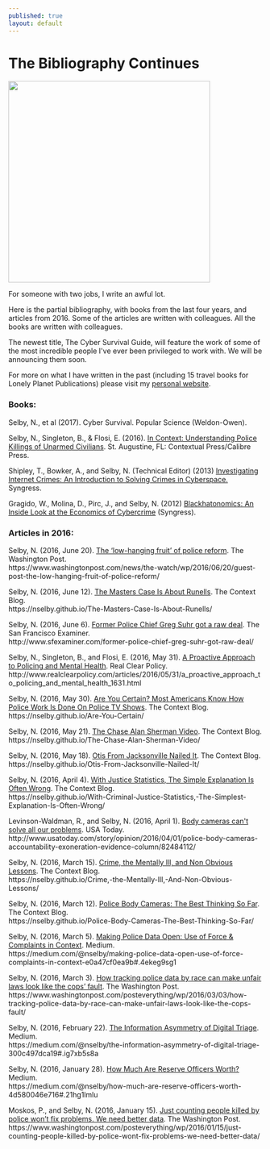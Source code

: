 ```yaml
---
published: true
layout: default
---
```

<h1>The Bibliography Continues</h1>
<p><img class="right" width="400px" src="https://nselby.github.io/assets/img/selby_on_stage.png" /></p>

<p>For someone with two jobs, I write an awful lot.</p>

<p>Here is the partial bibliography, with books from the last four years, and articles from 2016. Some of the articles are written with colleagues. All the books are written with colleagues. </p>

<p>The newest title, The Cyber Survival Guide, will feature the work of some of the most incredible people I've ever been privileged to work with. We will be announcing them soon.</p>

<p>For more on what I have written in the past (including 15 travel books for Lonely Planet Publications) please visit my <a href="http://nickselby.com" target="_blank">personal website</a>.

<h3>Books:</h3>

<p>Selby, N., et al (2017). Cyber Survival. Popular Science (Weldon-Owen).</p>

<p>Selby, N., Singleton, B., &amp; Flosi, E. (2016). <a href="http://amzn.to/1q0pkXx" target="_blank">In Context: Understanding Police Killings of Unarmed Civilians</a>. St. Augustine, FL: Contextual Press/Calibre Press.</p>

<p>Shipley, T., Bowker, A., and Selby,  N. (Technical Editor) (2013) <a href="https://www.amazon.com/Investigating-Internet-Crimes-Introduction-Cyberspace/dp/0124078176/ref=sr_1_1?ie=UTF8&qid=1467395218&sr=8-1&keywords=Investigating+Internet+Crimes%3A+An+Introduction+to+Solving+Crimes+in+Cyberspace" target="_blank">Investigating Internet Crimes: An Introduction to Solving Crimes in Cyberspace.</a> Syngress.</p>

<p>Gragido, W., Molina, D., Pirc, J., and Selby, N. (2012) <a href="https://www.amazon.com/Blackhatonomics-Inside-Look-Economics-Cybercrime/dp/1597497401/ref=sr_1_1?ie=UTF8&qid=1467395259&sr=8-1&keywords=Blackhatonomics%3A+An+Inside+Look+at+the+Economics+of+Cybercrime" target="_blank">Blackhatonomics: An Inside Look at the Economics of Cybercrime</a> (Syngress).</p>


<h3>Articles in 2016:</h3>

<p>Selby, N. (2016, June 20). <a href="https://www.washingtonpost.com/news/the-watch/wp/2016/06/20/guest-post-the-low-hanging-fruit-of-police-reform/" target="_blank">The ‘low-hanging fruit’ of police reform</a>. The Washington Post.
<br />https://www.washingtonpost.com/news/the-watch/wp/2016/06/20/guest-post-the-low-hanging-fruit-of-police-reform/</p>

<p>Selby, N. (2016, June 12). <a href="https://nselby.github.io/The-Masters-Case-Is-About-Runells/" target="_blank">The Masters Case Is About Runells</a>. The Context Blog.
<br />https://nselby.github.io/The-Masters-Case-Is-About-Runells/</p>

<p>Selby, N. (2016, June 6). <a href="http://www.sfexaminer.com/former-police-chief-greg-suhr-got-raw-deal/" target="_blank">Former Police Chief Greg Suhr got a raw deal</a>.  The San Francisco Examiner.
<br />http://www.sfexaminer.com/former-police-chief-greg-suhr-got-raw-deal/</p>

<p>Selby, N., Singleton, B., and Flosi, E. (2016, May 31). <a href="http://www.realclearpolicy.com/articles/2016/05/31/a_proactive_approach_to_policing_and_mental_health_1631.html" target="_blank">A Proactive Approach to Policing and Mental Health</a>. Real Clear Policy.<br />
http://www.realclearpolicy.com/articles/2016/05/31/a_proactive_approach_to_policing_and_mental_health_1631.html</p>

<p>Selby, N. (2016, May 30). <a href="https://nselby.github.io/Are-You-Certain/" target="_blank">Are You Certain? Most Americans Know How Police Work Is Done On Police TV Shows</a>. The Context Blog.
<br />https://nselby.github.io/Are-You-Certain/</p>

<p>Selby, N. (2016, May 21). <a href="https://nselby.github.io/The-Chase-Alan-Sherman-Video/" target="_blank">The Chase Alan Sherman Video</a>. The Context Blog.
<br /> https://nselby.github.io/The-Chase-Alan-Sherman-Video/</p>

<p>Selby, N. (2016, May 18). <a href="" target="_blank">Otis From Jacksonville Nailed It</a>. The Context Blog.
<br />https://nselby.github.io/Otis-From-Jacksonville-Nailed-It/</p>

<p>Selby, N. (2016, April 4). <a href="https://nselby.github.io/With-Criminal-Justice-Statistics,-The-Simplest-Explanation-Is-Often-Wrong/" target="_blank">With Justice Statistics, The Simple Explanation Is Often Wrong</a>. The Context Blog.
<br /> https://nselby.github.io/With-Criminal-Justice-Statistics,-The-Simplest-Explanation-Is-Often-Wrong/</p>

<p>Levinson-Waldman, R., and Selby, N. (2016, April 1). <a href="http://www.usatoday.com/story/opinion/2016/04/01/police-body-cameras-accountability-exoneration-evidence-column/82484112/" target="_blank">Body cameras can't solve all our problems</a>. USA Today.
<br />http://www.usatoday.com/story/opinion/2016/04/01/police-body-cameras-accountability-exoneration-evidence-column/82484112/</p>

<p>Selby, N. (2016, March 15). <a href="https://nselby.github.io/Crime,-the-Mentally-Ill,-And-Non-Obvious-Lessons/" target="_blank">Crime, the Mentally Ill, and Non Obvious Lessons</a>. The Context Blog.
<br />https://nselby.github.io/Crime,-the-Mentally-Ill,-And-Non-Obvious-Lessons/</p>

<p>
Selby, N. (2016, March 12). <a href="https://nselby.github.io/Police-Body-Cameras-The-Best-Thinking-So-Far/" target="_blank">Police Body Cameras: The Best Thinking So Far</a>. The Context Blog.
<br />https://nselby.github.io/Police-Body-Cameras-The-Best-Thinking-So-Far/</p>

<p>Selby, N. (2016, March 5). <a href="https://medium.com/@nselby/making-police-data-open-use-of-force-complaints-in-context-e0a47cf0ea9b#.4ekeg9sg1" target="_blank">Making Police Data Open: Use of Force & Complaints in Context</a>.  Medium.
<br />https://medium.com/@nselby/making-police-data-open-use-of-force-complaints-in-context-e0a47cf0ea9b#.4ekeg9sg1</p>

<p>Selby, N. (2016, March 3). <a href="https://www.washingtonpost.com/posteverything/wp/2016/03/03/how-tracking-police-data-by-race-can-make-unfair-laws-look-like-the-cops-fault/" target="_blank">How tracking police data by race can make unfair laws look like the cops’ fault</a>.  The Washington Post.
<br />https://www.washingtonpost.com/posteverything/wp/2016/03/03/how-tracking-police-data-by-race-can-make-unfair-laws-look-like-the-cops-fault/</p>

<p>Selby, N. (2016, February 22). <a href="https://medium.com/@nselby/the-information-asymmetry-of-digital-triage-300c497dca19#.ig7xb5s8a" target="_blank">The Information Asymmetry of Digital Triage</a>. Medium.
<br />https://medium.com/@nselby/the-information-asymmetry-of-digital-triage-300c497dca19#.ig7xb5s8a</p>

<p>Selby, N. (2016, January 28). <a href="https://medium.com/@nselby/how-much-are-reserve-officers-worth-4d580046e716#.21hg1lmlu" target="_blank">How Much Are Reserve Officers Worth?</a> Medium.
<br />https://medium.com/@nselby/how-much-are-reserve-officers-worth-4d580046e716#.21hg1lmlu</p>

<p>Moskos, P., and Selby, N. (2016, January 15). <a href="https://www.washingtonpost.com/posteverything/wp/2016/01/15/just-counting-people-killed-by-police-wont-fix-problems-we-need-better-data/" target="_blank">Just counting people killed by police won’t fix problems. We need better data</a>.  The Washington Post.
<br />https://www.washingtonpost.com/posteverything/wp/2016/01/15/just-counting-people-killed-by-police-wont-fix-problems-we-need-better-data/</p>
